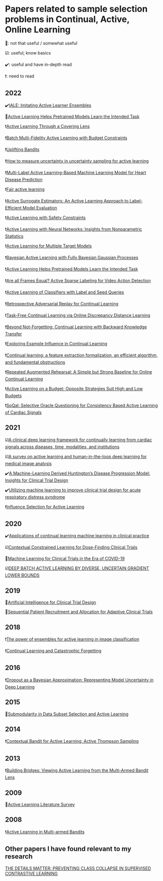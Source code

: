 # Papers related to sample selection problems in Continual, Active, Online Learning
🍤: not that useful / somewhat useful

☑️: useful; know basics

✔️: useful and have in-depth read

❗: need to read


## 2022
✔️[IALE: Imitating Active Learner Ensembles](https://www.jmlr.org/papers/volume23/21-0387/21-0387.pdf)

🍤[Active Learning Helps Pretrained Models Learn the Intended Task](https://arxiv.org/pdf/2204.08491.pdf)

❗[Active Learning Through a Covering Lens](https://arxiv.org/pdf/2205.11320.pdf)

❗[Batch Multi-Fidelity Active Learning with Budget Constraints](https://arxiv.org/pdf/2210.12704.pdf)

❗[Uplifting Bandits](https://arxiv.org/pdf/2206.04091.pdf)

❗[How to measure uncertainty in uncertainty sampling for active learning](https://link.springer.com/article/10.1007/s10994-021-06003-9)

❗[Multi-Label Active Learning-Based Machine Learning Model for Heart Disease Prediction](https://www.mdpi.com/1424-8220/22/3/1184)

❗[Fair active learning](https://www.sciencedirect.com/science/article/pii/S0957417422004055)

❗[Active Surrogate Estimators: An Active Learning Approach to Label-Efficient Model Evaluation](https://download.arxiv.org/pdf/2202.06881v2.pdf)

❗[Active Learning with Safety Constraints](https://par.nsf.gov/servlets/purl/10379044)

❗[Active Learning with Neural Networks: Insights from Nonparametric Statistics](https://download.arxiv.org/pdf/2210.08367v1.pdf)

❗[Active Learning for Multiple Target Models](https://openreview.net/pdf?id=-V1ITIKPH6)

❗[Bayesian Active Learning with Fully Bayesian Gaussian Processes](https://download.arxiv.org/pdf/2205.10186v3.pdf)

❗[Active Learning Helps Pretrained Models Learn the Intended Task](https://download.arxiv.org/pdf/2204.08491v1.pdf)

❗[Are all Frames Equal? Active Sparse Labeling for Video Action Detection](https://openreview.net/pdf?id=907ZdmPmmH_)

❗[Active Learning of Classifiers with Label and Seed Queries](https://download.arxiv.org/pdf/2209.03996v1.pdf)

❗[Retrospective Adversarial Replay for Continual Learning](https://openreview.net/pdf?id=XEoih0EwCwL)

❗[Task-Free Continual Learning via Online Discrepancy Distance Learning](https://download.arxiv.org/pdf/2210.06579v1.pdf)

❗[Beyond Not-Forgetting: Continual Learning with Backward Knowledge Transfer](https://download.arxiv.org/pdf/2210.06579v1.pdf)

❗[Exploring Example Influence in Continual Learning](https://download.arxiv.org/pdf/2209.12241v1.pdf)

❗[Continual learning: a feature extraction formalization, an efficient algorithm, and fundamental obstructions](https://download.arxiv.org/pdf/2203.14383v1.pdf)

❗[Repeated Augmented Rehearsal: A Simple but Strong Baseline for Online Continual Learning](https://arxiv.org/pdf/2209.13917.pdf)

❗[Active Learning on a Budget: Opposite Strategies Suit High and Low Budgets](https://proceedings.mlr.press/v162/hacohen22a/hacohen22a.pdf)

❗[SoQal: Selective Oracle Questioning for Consistency Based Active Learning of Cardiac Signals](https://arxiv.org/pdf/2004.09557.pdf)

## 2021
☑️[A clinical deep learning framework for continually learning from cardiac signals across diseases, time, modalities, and institutions](https://www.nature.com/articles/s41467-021-24483-0.pdf)

☑️[A survey on active learning and human-in-the-loop deep learning for medical image analysis](https://reader.elsevier.com/reader/sd/pii/S1361841521001080?token=5E5C50742330B14980080D21179312C099B1AF5321C756F2D84EDEBBC350A3016D002BA5C9B4EC208EBFDE9E8FF3E51B&originRegion=us-east-1&originCreation=20230105220440)

✔️[A Machine-Learning Derived Huntington’s Disease Progression Model: Insights for Clinical Trial Design](https://movementdisorders.onlinelibrary.wiley.com/doi/epdf/10.1002/mds.28866?saml_referrer)

✔️[Utilizing machine learning to improve clinical trial design for acute respiratory distress syndrome](https://www.nature.com/articles/s41746-021-00505-5.pdf?pdf=button%20sticky)

❗[Influence Selection for Active Learning](https://openaccess.thecvf.com/content/ICCV2021/papers/Liu_Influence_Selection_for_Active_Learning_ICCV_2021_paper.pdf)

## 2020
✔️[Applications of continual learning machine learning in clinical practice](https://www.ncbi.nlm.nih.gov/pmc/articles/PMC8259323/pdf/nihms-1701649.pdf)

☑️[Contextual Constrained Learning for Dose-Finding Clinical Trials](https://arxiv.org/pdf/2001.02463.pdf)

🍤[Machine Learning for Clinical Trials in the Era of COVID-19](https://www.tandfonline.com/doi/epdf/10.1080/19466315.2020.1797867?needAccess=true&role=button)

☑️[DEEP BATCH ACTIVE LEARNING BY DIVERSE, UNCERTAIN GRADIENT LOWER BOUNDS](https://arxiv.org/pdf/1906.03671.pdf)

## 2019
🍤[Artificial Intelligence for Clinical Trial Design](https://reader.elsevier.com/reader/sd/pii/S0165614719301300?token=3CFF290C949677F216AE1E4FF925FBA353EB35DC941B1493079926FA6B5B70CF5ACD411B845140EF529620CDD59A859B&originRegion=us-east-1&originCreation=20230105220850)

🍤[Sequential Patient Recruitment and Allocation for Adaptive Clinical Trials](http://proceedings.mlr.press/v89/atan19a/atan19a.pdf)

## 2018
❗[The power of ensembles for active learning in image classification](https://ieeexplore.ieee.org/stamp/stamp.jsp?tp=&arnumber=8579074)

❗[Continual Learning and Catastrophic Forgetting](https://www.cs.uic.edu/~liub/lifelong-learning/continual-learning.pdf)

## 2016
❗[Dropout as a Bayesian Approximation: Representing Model Uncertainty in Deep Learning](https://arxiv.org/pdf/1506.02142.pdf)

## 2015
🍤[Submodularity in Data Subset Selection and Active Learning](http://proceedings.mlr.press/v37/wei15.pdf)

## 2014
❗[Contextual Bandit for Active Learning: Active Thompson Sampling](https://hal.archives-ouvertes.fr/file/index/docid/1069802/filename/Contextual_Bandit_for_Active_Learning.pdf)

## 2013
❗[Building Bridges: Viewing Active Learning from the Multi-Armed Bandit Lens](https://arxiv.org/pdf/1309.6830.pdf)

## 2009
🍤[Active Learning Literature Survey](https://minds.wisconsin.edu/handle/1793/60660)

## 2008
❗[Active Learning in Multi-armed Bandits](https://link.springer.com/content/pdf/10.1007/978-3-540-87987-9_25.pdf?pdf=inline%20link)

## Other papers I have found relevant to my research
[THE DETAILS MATTER: PREVENTING CLASS COLLAPSE IN SUPERVISED CONTRASTIVE LEARNING](https://openreview.net/pdf?id=alGr3g3L9Jo)
